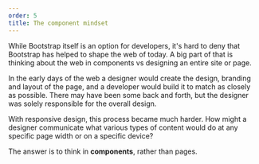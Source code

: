 ```yaml
---
order: 5
title: The component mindset
---
```


While Bootstrap itself is an option for developers, it's hard to deny that Bootstrap has helped to shape the web of today. A big part of that is thinking about the web in components vs designing an entire site or page.

In the early days of the web a designer would create the design, branding and layout of the page, and a developer would build it to match as closely as possible. There may have been some back and forth, but the designer was solely responsible for the overall design.

With responsive design, this process became much harder. How might a designer communicate what various types of content would do at any specific page width or on a specific device?

The answer is to think in **components**, rather than pages.
